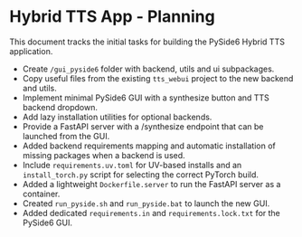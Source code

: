 # Hybrid TTS App - Planning

This document tracks the initial tasks for building the PySide6 Hybrid TTS application.

- Create `/gui_pyside6` folder with backend, utils and ui subpackages.
- Copy useful files from the existing `tts_webui` project to the new backend and utils.
- Implement minimal PySide6 GUI with a synthesize button and TTS backend dropdown.
- Add lazy installation utilities for optional backends.
- Provide a FastAPI server with a /synthesize endpoint that can be launched from the GUI.
- Added backend requirements mapping and automatic installation of missing packages when a backend is used.
- Include `requirements.uv.toml` for UV-based installs and an `install_torch.py` script for selecting the correct PyTorch build.
- Added a lightweight `Dockerfile.server` to run the FastAPI server as a container.
- Created `run_pyside.sh` and `run_pyside.bat` to launch the new GUI.
- Added dedicated `requirements.in` and `requirements.lock.txt` for the PySide6 GUI.